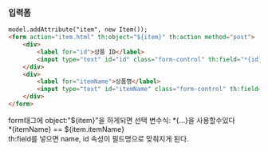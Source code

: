 ### 입력폼

```html
model.addAttribute("item", new Item());
<form action="item.html" th:object="${item}" th:action method="post">
    <div>
        <label for="id">상품 ID</label>
        <input type="text" id="id" class="form-control" th:field="*{id}" readonly>
    </div>
    <div>
        <label for="itemName">상품명</label>
        <input type="text" id="itemName" class="form-control" th:field="*{itemName}">
    </div>
</form>
```
form태그에 object:"${item}"을 하게되면 선택 변수식: *{...}을 사용할수있다   
*{itemName} == ${item.itemName}   
th:field를 넣으면 name, id 속성이 필드명으로 맞춰지게 된다.